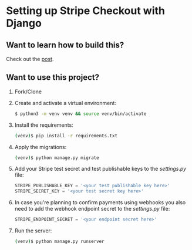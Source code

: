 # Setting up Stripe Checkout with Django

## Want to learn how to build this?

Check out the [post](https://testdriven.io/blog/django-stripe-tutorial/).

## Want to use this project?

1. Fork/Clone

1. Create and activate a virtual environment:

    ```sh
    $ python3 -m venv venv && source venv/bin/activate
    ```

1. Install the requirements:

    ```sh
    (venv)$ pip install -r requirements.txt
    ```

1. Apply the migrations:

    ```sh
    (venv)$ python manage.py migrate
    ```

1. Add your Stripe test secret and test publishable keys to the *settings.py* file:

    ```python
    STRIPE_PUBLISHABLE_KEY = '<your test publishable key here>'
    STRIPE_SECRET_KEY = '<your test secret key here>'
    ```

1. In case you're planning to confirm payments using webhooks you also need to add the webhook endpoint secret to the *settings.py* file:

    ```python
    STRIPE_ENDPOINT_SECRET = '<your endpoint secret here>'
    ```

1. Run the server:

    ```sh
    (venv)$ python manage.py runserver
    ```
